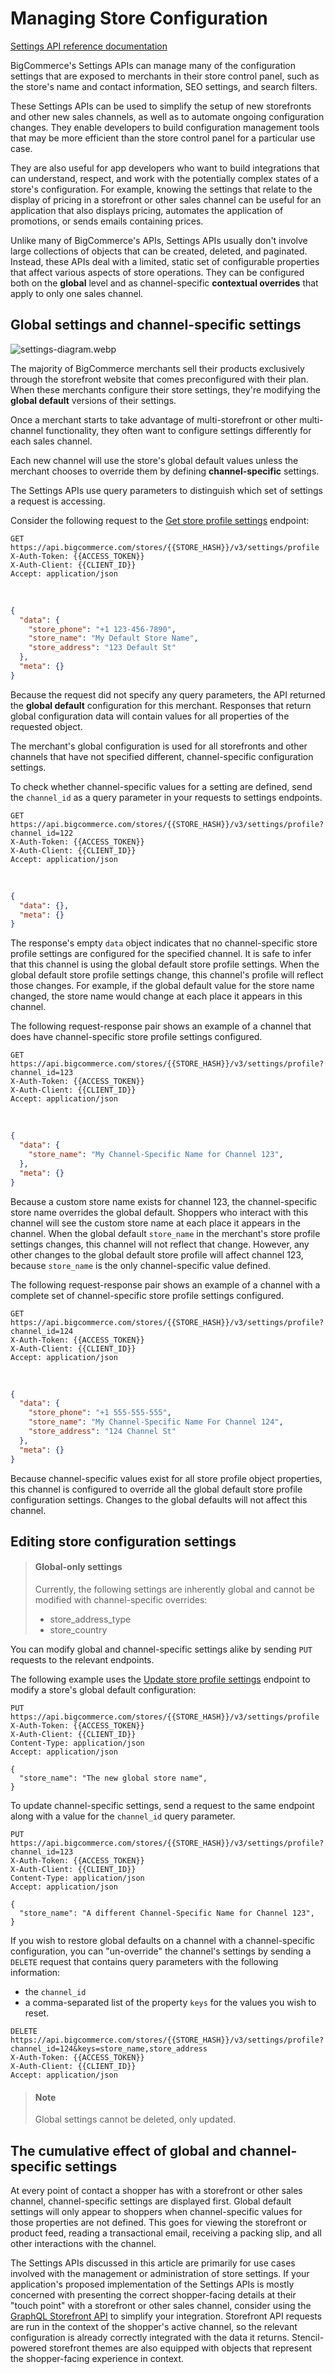 # Managing Store Configuration

[Settings API reference documentation](/api-reference/store-management/settings)

BigCommerce's Settings APIs can manage many of the configuration settings that are exposed to merchants in their store control panel, such as the store's name and contact information, SEO settings, and search filters.

These Settings APIs can be used to simplify the setup of new storefronts and other new sales channels, as well as to automate ongoing configuration changes. They enable developers to build configuration management tools that may be more efficient than the store control panel for a particular use case. 

They are also useful for app developers who want to build integrations that can understand, respect, and work with the potentially complex states of a store's configuration. For example, knowing the settings that relate to the display of pricing in a storefront or other sales channel can be useful for an application that also displays pricing, automates the application of promotions, or sends emails containing prices. 

Unlike many of BigCommerce's APIs, Settings APIs usually don't involve large collections of objects that can be created, deleted, and paginated. Instead, these APIs deal with a limited, static set of configurable properties that affect various aspects of store operations. They can be configured both on the **global** level and as channel-specific **contextual overrides** that apply to only one sales channel.

## Global settings and channel-specific settings

![settings-diagram.webp](https://storage.cloud.google.com/bigcommerce-production-dev-center/images/msf-beta-guide/settings-diagram.webp)

The majority of BigCommerce merchants sell their products exclusively through the storefront website that comes preconfigured with their plan. When these merchants configure their store settings, they're modifying the **global default** versions of their settings.

Once a merchant starts to take advantage of multi-storefront or other multi-channel functionality, they often want to configure settings differently for each sales channel.

Each new channel will use the store's global default values unless the merchant chooses to override them by defining **channel-specific** settings.

The Settings APIs use query parameters to distinguish which set of settings a request is accessing.

Consider the following request to the [Get store profile settings](/api-reference/store-management/settings/store-profile/getstoreprofilesettings) endpoint:

```http title="Example request: Get store profile settings"
GET https://api.bigcommerce.com/stores/{{STORE_HASH}}/v3/settings/profile
X-Auth-Token: {{ACCESS_TOKEN}}
X-Auth-Client: {{CLIENT_ID}}
Accept: application/json
```
&nbsp;
```json title="Example response: Get store profile" lineNumbers
{
  "data": {
    "store_phone": "+1 123-456-7890",
    "store_name": "My Default Store Name",
    "store_address": "123 Default St"
  },
  "meta": {}
}
```

Because the request did not specify any query parameters, the API returned the **global default** configuration for this merchant. Responses that return global configuration data will contain values for all properties of the requested object.

The merchant's global configuration is used for all storefronts and other channels that have not specified different, channel-specific configuration settings.

To check whether channel-specific values for a setting are defined, send the `channel_id` as a query parameter in your requests to settings endpoints.

```http title="Example request: Get store profile settings for channel 122"
GET https://api.bigcommerce.com/stores/{{STORE_HASH}}/v3/settings/profile?channel_id=122
X-Auth-Token: {{ACCESS_TOKEN}}
X-Auth-Client: {{CLIENT_ID}}
Accept: application/json
```
&nbsp;
```json title="Example response: Get store profile settings for channel 122" lineNumbers
{
  "data": {},
  "meta": {}
}
```

The response's empty `data` object indicates that no channel-specific store profile settings are configured for the specified channel. It is safe to infer that this channel is using the global default store profile settings. When the global default store profile settings change, this channel's profile will reflect those changes. For example, if the global default value for the store name changed, the store name would change at each place it appears in this channel.

The following request-response pair shows an example of a channel that does have channel-specific store profile settings configured.

```http title="Example request: Get store profile settings for channel 123"
GET https://api.bigcommerce.com/stores/{{STORE_HASH}}/v3/settings/profile?channel_id=123
X-Auth-Token: {{ACCESS_TOKEN}}
X-Auth-Client: {{CLIENT_ID}}
Accept: application/json
```
&nbsp;
```json title="Example response: Get store profile settings for channel 123" lineNumbers
{
  "data": {
    "store_name": "My Channel-Specific Name for Channel 123",
  },
  "meta": {}
}
```

Because a custom store name exists for channel 123, the channel-specific store name overrides the global default. Shoppers who interact with this channel will see the custom store name at each place it appears in the channel. When the global default `store_name` in the merchant's store profile settings changes, this channel will not reflect that change. However, any other changes to the global default store profile will affect channel 123, because `store_name` is the only channel-specific value defined. 

The following request-response pair shows an example of a channel with a complete set of channel-specific store profile settings configured.

```http title="Example request: Get store profile settings for channel 124"
GET https://api.bigcommerce.com/stores/{{STORE_HASH}}/v3/settings/profile?channel_id=124
X-Auth-Token: {{ACCESS_TOKEN}}
X-Auth-Client: {{CLIENT_ID}}
Accept: application/json
```
&nbsp;
```json title="Example response: Get store profile settings for channel 124" lineNumbers
{
  "data": {
    "store_phone": "+1 555-555-555",
    "store_name": "My Channel-Specific Name For Channel 124",
    "store_address": "124 Channel St"
  },
  "meta": {}
}
```

Because channel-specific values exist for all store profile object properties, this channel is configured to override all the global default store profile configuration settings. Changes to the global defaults will not affect this channel.

## Editing store configuration settings

<!-- theme: info -->
> #### Global-only settings
> Currently, the following settings are inherently global and cannot be modified with channel-specific overrides: 
> * store_address_type
> * store_country

You can modify global and channel-specific settings alike by sending `PUT` requests to the relevant endpoints. 

The following example uses the [Update store profile settings](/api-reference/store-management/settings/store-profile/putstoreprofilesettings) endpoint to modify a store's global default configuration:

```http title="Example request: Update global store profile settings"
PUT https://api.bigcommerce.com/stores/{{STORE_HASH}}/v3/settings/profile
X-Auth-Token: {{ACCESS_TOKEN}}
X-Auth-Client: {{CLIENT_ID}}
Content-Type: application/json
Accept: application/json

{
  "store_name": "The new global store name",
}
```

To update channel-specific settings, send a request to the same endpoint along with a value for the `channel_id` query parameter.

```http title="Example request: Update store profile settings for channel 123"
PUT https://api.bigcommerce.com/stores/{{STORE_HASH}}/v3/settings/profile?channel_id=123
X-Auth-Token: {{ACCESS_TOKEN}}
X-Auth-Client: {{CLIENT_ID}}
Content-Type: application/json
Accept: application/json

{
  "store_name": "A different Channel-Specific Name for Channel 123",
}
```

If you wish to restore global defaults on a channel with a channel-specific configuration, you can "un-override" the channel's settings by sending a `DELETE` request that contains query parameters with the following information:
* the `channel_id`
* a comma-separated list of the property `keys` for the values you wish to reset.


```http title="Example request: Reset channel-specific store profile settings to default"
DELETE https://api.bigcommerce.com/stores/{{STORE_HASH}}/v3/settings/profile?channel_id=124&keys=store_name,store_address
X-Auth-Token: {{ACCESS_TOKEN}}
X-Auth-Client: {{CLIENT_ID}}
Accept: application/json
```

<!-- theme: info -->
> #### Note
> Global settings cannot be deleted, only updated.

## The cumulative effect of global and channel-specific settings

At every point of contact a shopper has with a storefront or other sales channel, channel-specific settings are displayed first. Global default settings will only appear to shoppers when channel-specific values for those properties are not defined. This goes for viewing the storefront or product feed, reading a transactional email, receiving a packing slip, and all other interactions with the channel.

The Settings APIs discussed in this article are primarily for use cases involved with the management or administration of store settings. If your application's proposed implementation of the Settings APIs is mostly concerned with presenting the correct shopper-facing details at their "touch point" with a storefront or other sales channel, consider using the [GraphQL Storefront API](/api-docs/storefront/graphql/graphql-storefront-api-overview) to simplify your integration. Storefront API requests are run in the context of the shopper's active channel, so the relevant configuration is already correctly integrated with the data it returns. Stencil-powered storefront themes are also equipped with objects that represent the shopper-facing experience in context.  
